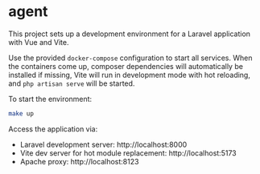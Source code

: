 # agent

This project sets up a development environment for a Laravel application with Vue and Vite.

Use the provided `docker-compose` configuration to start all services. When the containers come up, composer dependencies will automatically be installed if missing, Vite will run in development mode with hot reloading, and `php artisan serve` will be started.

To start the environment:

```bash
make up
```

Access the application via:

- Laravel development server: http://localhost:8000
- Vite dev server for hot module replacement: http://localhost:5173
- Apache proxy: http://localhost:8123

